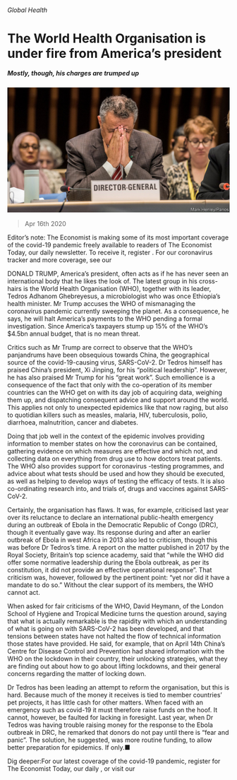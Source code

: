 ###### Global Health

# The World Health Organisation is under fire from America’s president 

##### Mostly, though, his charges are trumped up 

![image](images/20200418_STP502.jpg) 

> Apr 16th 2020 

Editor’s note: The Economist is making some of its most important coverage of the covid-19 pandemic freely available to readers of The Economist Today, our daily newsletter. To receive it, register . For our coronavirus tracker and more coverage, see our 

DONALD TRUMP, America’s president, often acts as if he has never seen an international body that he likes the look of. The latest group in his cross-hairs is the World Health Organisation (WHO), together with its leader, Tedros Adhanom Ghebreyesus, a microbiologist who was once Ethiopia’s health minister. Mr Trump accuses the WHO of mismanaging the coronavirus pandemic currently sweeping the planet. As a consequence, he says, he will halt America’s payments to the WHO pending a formal investigation. Since America’s taxpayers stump up 15% of the WHO’s $4.5bn annual budget, that is no mean threat.

Critics such as Mr Trump are correct to observe that the WHO’s panjandrums have been obsequious towards China, the geographical source of the covid-19-causing virus, SARS-CoV-2. Dr Tedros himself has praised China’s president, Xi Jinping, for his “political leadership”. However, he has also praised Mr Trump for his “great work”. Such emollience is a consequence of the fact that only with the co-operation of its member countries can the WHO get on with its day job of acquiring data, weighing them up, and dispatching consequent advice and support around the world. This applies not only to unexpected epidemics like that now raging, but also to quotidian killers such as measles, malaria, HIV, tuberculosis, polio, diarrhoea, malnutrition, cancer and diabetes.


Doing that job well in the context of the epidemic involves providing information to member states on how the coronavirus can be contained, gathering evidence on which measures are effective and which not, and collecting data on everything from drug use to how doctors treat patients. The WHO also provides support for coronavirus -testing programmes, and advice about what tests should be used and how they should be executed, as well as helping to develop ways of testing the efficacy of tests. It is also co-ordinating research into, and trials of, drugs and vaccines against SARS-CoV-2.

Certainly, the organisation has flaws. It was, for example, criticised last year over its reluctance to declare an international public-health emergency during an outbreak of Ebola in the Democratic Republic of Congo (DRC), though it eventually gave way. Its response during and after an earlier outbreak of Ebola in west Africa in 2013 also led to criticism, though this was before Dr Tedros’s time. A report on the matter published in 2017 by the Royal Society, Britain’s top science academy, said that “while the WHO did offer some normative leadership during the Ebola outbreak, as per its constitution, it did not provide an effective operational response”. That criticism was, however, followed by the pertinent point: “yet nor did it have a mandate to do so.” Without the clear support of its members, the WHO cannot act.

When asked for fair criticisms of the WHO, David Heymann, of the London School of Hygiene and Tropical Medicine turns the question around, saying that what is actually remarkable is the rapidity with which an understanding of what is going on with SARS-CoV-2 has been developed, and that tensions between states have not halted the flow of technical information those states have provided. He said, for example, that on April 14th China’s Centre for Disease Control and Prevention had shared information with the WHO on the lockdown in their country, their unlocking strategies, what they are finding out about how to go about lifting lockdowns, and their general concerns regarding the matter of locking down.

Dr Tedros has been leading an attempt to reform the organisation, but this is hard. Because much of the money it receives is tied to member countries’ pet projects, it has little cash for other matters. When faced with an emergency such as covid-19 it must therefore raise funds on the hoof. It cannot, however, be faulted for lacking in foresight. Last year, when Dr Tedros was having trouble raising money for the response to the Ebola outbreak in DRC, he remarked that donors do not pay until there is “fear and panic”. The solution, he suggested, was more routine funding, to allow better preparation for epidemics. If only.■

Dig deeper:For our latest coverage of the covid-19 pandemic, register for The Economist Today, our daily , or visit our 

